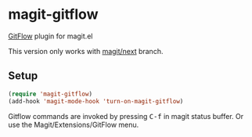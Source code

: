 magit-gitflow
=============

[GitFlow][gitflow] plugin for magit.el

This version only works with [magit/next][magit] branch.


Setup
-----

```lisp
(require 'magit-gitflow)
(add-hook 'magit-mode-hook 'turn-on-magit-gitflow)
```

Gitflow commands are invoked by pressing <kbd>C-f</kbd> in magit status
buffer. Or use the Magit/Extensions/GitFlow menu. 


[gitflow]: https://github.com/petervanderdoes/gitflow
[magit]: https://github.com/magit/magit/tree/next
